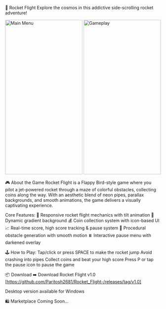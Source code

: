 🚀 Rocket Flight
Explore the cosmos in this addictive side-scrolling rocket adventure!

<img width="250" height="500" alt="Main Menu" src="https://github.com/user-attachments/assets/04f4d446-a89d-438e-aa27-0cfb170e0c22" /> <img width="250" height="500" alt="Gameplay" src="https://github.com/user-attachments/assets/c16ec87a-6c8e-4611-953f-22f57233658f" />


🎮 About the Game
Rocket Flight is a Flappy Bird-style game where you pilot a jet-powered rocket through a maze of colorful obstacles, collecting coins along the way. With an aesthetic blend of neon pipes, parallax backgrounds, and smooth animations, the game delivers a visually captivating experience.


Core Features:
🚀 Responsive rocket flight mechanics with tilt animation
🌌 Dynamic gradient background
💰 Coin collection system with icon-based UI
📈 Real-time score, high score tracking & pause system
🌠 Procedural obstacle generation with smooth motion
⏸️ Interactive pause menu with darkened overlay


🕹️ How to Play:
Tap/click or press SPACE to make the rocket jump
Avoid crashing into pipes
Collect coins and beat your high score
Press P or tap the pause icon to pause the game

📦 Download
➡️ Download Rocket Flight v1.0 [https://github.com/Paritosh2681/Rocket_Flight-/releases/tag/v1.0]

Desktop version available for Windows

🛍️ Marketplace Coming Soon...
